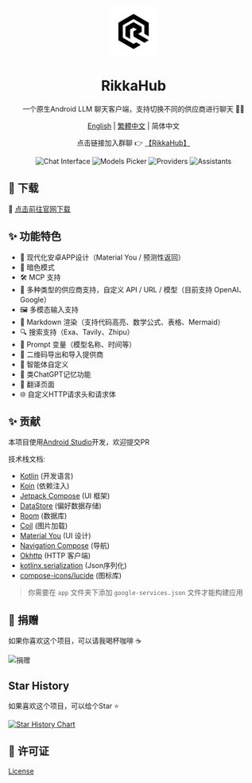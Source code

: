 <div align="center">
  <img src="docs/icon.png" alt="App 图标" width="100" />
  <h1>RikkaHub</h1>

一个原生Android LLM 聊天客户端，支持切换不同的供应商进行聊天 🤖💬

[English](README.md) | [繁體中文](README_ZH_TW.md) | 简体中文

点击链接加入群聊 👉 [【RikkaHub】](https://qm.qq.com/q/I8MSU0FkOu)

</div>

<div align="center">
  <img src="docs/img/chat.png" alt="Chat Interface" width="150" />
  <img src="docs/img/models.png" alt="Models Picker" width="150" />
  <img src="docs/img/providers.png" alt="Providers" width="150" />
  <img src="docs/img/assistants.png" alt="Assistants" width="150" />
</div>

## 🚀 下载

🔗 [点击前往官网下载](https://rikka-ai.com/)

## ✨ 功能特色

- 🎨 现代化安卓APP设计（Material You / 预测性返回）
- 🌙 暗色模式
- 🛠️ MCP 支持
- 🔄 多种类型的供应商支持，自定义 API / URL / 模型（目前支持 OpenAI、Google）
- 🖼️ 多模态输入支持
- 📝 Markdown 渲染（支持代码高亮、数学公式、表格、Mermaid）
- 🔍 搜索支持（Exa、Tavily、Zhipu）
- 🧩 Prompt 变量（模型名称、时间等）
- 🤳 二维码导出和导入提供商
- 🤖 智能体自定义
- 🧠 类ChatGPT记忆功能
- 📝 翻译页面
- 🌐 自定义HTTP请求头和请求体

## ✨ 贡献

本项目使用[Android Studio](https://developer.android.com/studio)开发，欢迎提交PR

技术栈文档:

- [Kotlin](https://kotlinlang.org/) (开发语言)
- [Koin](https://insert-koin.io/) (依赖注入)
- [Jetpack Compose](https://developer.android.com/jetpack/compose) (UI 框架)
- [DataStore](https://developer.android.com/topic/libraries/architecture/datastore?hl=zh-cn#preferences-datastore) (偏好数据存储)
- [Room](https://developer.android.com/training/data-storage/room) (数据库)
- [Coil](https://coil-kt.github.io/coil/) (图片加载)
- [Material You](https://m3.material.io/) (UI 设计)
- [Navigation Compose](https://developer.android.com/develop/ui/compose/navigation) (导航)
- [Okhttp](https://square.github.io/okhttp/) (HTTP 客户端)
- [kotlinx.serialization](https://github.com/Kotlin/kotlinx.serialization) (Json序列化)
- [compose-icons/lucide](https://composeicons.com/icon-libraries/lucide) (图标库)

> 你需要在 `app` 文件夹下添加 `google-services.json` 文件才能构建应用

## 💖 捐赠

如果你喜欢这个项目，可以请我喝杯咖啡 ☕

<div>
  <img src="docs/donate.png" alt="捐赠" width="200" />
</div>

## Star History

如果喜欢这个项目，可以给个Star ⭐

[![Star History Chart](https://api.star-history.com/svg?repos=re-ovo/rikkahub&type=Date)](https://star-history.com/#re-ovo/rikkahub&Date)

## 📄 许可证

[License](LICENSE)